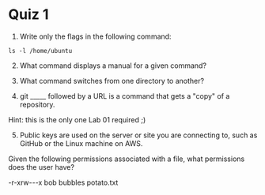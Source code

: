 # Quiz 1

1. Write only the flags in the following command:

`ls -l /home/ubuntu`

2. What command displays a manual for a given command?

3. What command switches from one directory to another?

4. git _____ followed by a URL is a command that gets a "copy" of a repository.

Hint: this is the only one Lab 01 required ;)

5. Public keys are used on the server or site you are connecting to, such as GitHub or the Linux machine on AWS.

Given the following permissions associated with a file, what permissions does the user have?

-r-xrw---x bob bubbles potato.txt